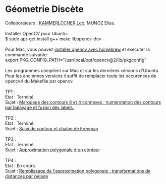 # Géometrie Discète
Collaborateurs : [KAMMERLOCHER Leo](https://github.com/Leokamm), MUNOZ Elias.
<br/><br/>
Installer OpenCV pour Ubuntu:
<br/>
$ sudo apt-get install g++ make libopencv-dev
<br/><br/>
Pour Mac, vous pouvez [installer opencv avec homebrew](https://formulae.brew.sh/formula/opencv) et executer la commande suivante:
<br/>export PKG_CONFIG_PATH="/usr/local/opt/opencv@2/lib/pkgconfig"<br/>
<br/>
Les programmes compilent sur Mac et sur les dernières versions d'Ubuntu. Pour les anciennes versions il suffit de remplacer toute les occurences de opencv4 du Makefile par opencv.
<br/><br/>
TP1 :
<br/>
Etat : Terminé.
  <br/>
Sujet : [Marquage des contours 8 et 4 connexes ; numérotation des contours par balayage et fusion des labels.](http://pageperso.lif.univ-mrs.fr/~edouard.thiel/ens/geodis/gd1-tp.txt)
<br/>
<br/>
TP2 :
<br/>
Etat : Terminé.
<br/>
Sujet : [Suivi de contour et chaîne de Freeman](http://pageperso.lif.univ-mrs.fr/~edouard.thiel/ens/geodis/gd2-tp.txt)
<br>
<br/>
TP3 :
<br/>
Etat : Terminé.
<br/>
Sujet : [Approximation polygonale d'un contour](http://pageperso.lif.univ-mrs.fr/~edouard.thiel/ens/geodis/gd3-tp.txt)
<br/>
<br>
TP4 :
<br/>
Etat : En cours.
<br/>
Sujet : [Remplissage de l'approximation polygonale ; transformations de distances par pelage](http://pageperso.lif.univ-mrs.fr/~edouard.thiel/ens/geodis/gd4-tp.txt)
<br/>

